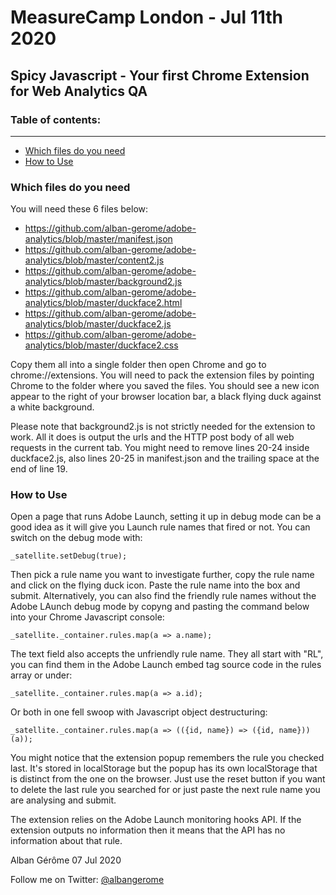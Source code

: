 MeasureCamp London - Jul 11th 2020
====================================

Spicy Javascript - Your first Chrome Extension for Web Analytics QA
-------------------------------------------------------------------

<a id="Table-of-contents"></a>
### Table of contents:
----------------------
* [Which files do you need](#Dependencies)
* [How to Use](#HowToUse)


<a id="Dependencies"></a>
### Which files do you need

You will need these 6 files below:

* https://github.com/alban-gerome/adobe-analytics/blob/master/manifest.json
* https://github.com/alban-gerome/adobe-analytics/blob/master/content2.js
* https://github.com/alban-gerome/adobe-analytics/blob/master/background2.js
* https://github.com/alban-gerome/adobe-analytics/blob/master/duckface2.html
* https://github.com/alban-gerome/adobe-analytics/blob/master/duckface2.js
* https://github.com/alban-gerome/adobe-analytics/blob/master/duckface2.css

Copy them all into a single folder then open Chrome and go to chrome://extensions. You will need to pack the extension files by pointing Chrome to the folder where you saved the files. You should see a new icon appear to the right of your browser location bar, a black flying duck against a white background.

Please note that background2.js is not strictly needed for the extension to work. All it does is output the urls and the HTTP post body of all web requests in the current tab. You might need to remove lines 20-24 inside duckface2.js, also lines 20-25 in manifest.json and the trailing space at the end of line 19.

<a id="HowToUse"></a>
### How to Use

Open a page that runs Adobe Launch, setting it up in debug mode can be a good idea as it will give you Launch rule names that fired or not. You can switch on the debug mode with:

    _satellite.setDebug(true);

Then pick a rule name you want to investigate further, copy the rule name and click on the flying duck icon. Paste the rule name into the box and submit. Alternatively, you can also find the friendly rule names without the Adobe LAunch debug mode by copyng and pasting the command below into your Chrome Javascript console:

    _satellite._container.rules.map(a => a.name);

The text field also accepts the unfriendly rule name. They all start with "RL", you can find them in the Adobe Launch embed tag source code in the rules array or under:

    _satellite._container.rules.map(a => a.id);

Or both in one fell swoop with Javascript object destructuring:

    _satellite._container.rules.map(a => (({id, name}) => ({id, name}))(a));

You might notice that the extension popup remembers the rule you checked last. It's stored in localStorage but the popup has its own localStorage that is distinct from the one on the browser. Just use the reset button if you want to delete the last rule you searched for or just paste the next rule name you are analysing and submit.

The extension relies on the Adobe Launch monitoring hooks API. If the extension outputs no information then it means that the API has no information about that rule.

Alban Gérôme
07 Jul 2020

Follow me on Twitter: <a href="https://twitter.com/albangerome?lang=en-gb" title="Follow Alban Gérôme on  Twitter">@albangerome</a>

